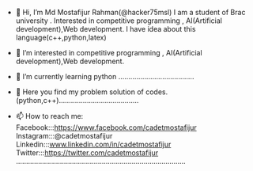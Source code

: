 - 👋 Hi, I’m Md Mostafijur Rahman(@hacker75msl)
     I am a student of Brac university . Interested in competitive programming , AI(Artificial development),Web development.
     I have idea about this language(c++,python,latex)

- 👀 I’m interested in competitive programming , AI(Artificial development),Web development.
- 🌱 I’m currently learning python ......................................
- 💞️ Here you find my problem solution of codes.
      (python,c++)........................................
- 📫 How to reach me:
         Facebook:::https://www.facebook.com/cadetmostafijur
         Instagram:::@cadetmostafijur
         Linkedin:::www.linkedin.com/in/cadetmostafijur
         Twitter:::https://twitter.com/cadetmostafijur
         .....................................................................................

<!---
hacker75msl/hacker75msl is a ✨ special ✨ repository because its `README.md` (this file) appears on your GitHub profile.
You can click the Preview link to take a look at your changes.
--->
